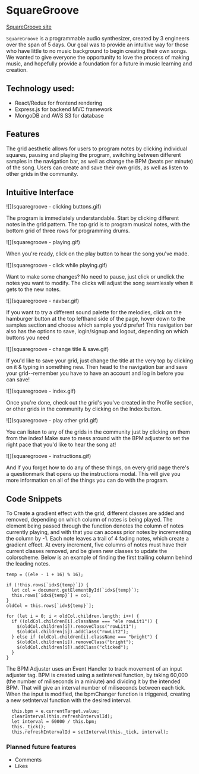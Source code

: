 # SquareGroove

[SquareGroove site](https://squaregroove.herokuapp.com/#/)

`SquareGroove` is a programmable audio synthesizer, created by 3 engineers over the span of 5 days. Our goal was to provide an intuitive way for those who have little to no music background to begin creating their own songs. We wanted to give everyone the opportunity to love the process of making music, and hopefully provide a foundation for a future in music learning and creation.

## Technology used:
* React/Redux for frontend rendering
* Express.js for backend MVC framework
* MongoDB and AWS S3 for database

## Features
The grid aesthetic allows for users to program notes by clicking individual squares, pausing and playing the program, switching between different samples in the navigation bar, as well as change the BPM (beats per minute) of the song.
Users can create and save their own grids, as well as listen to other grids in the community.


## Intuitive Interface

![](squaregroove - clicking buttons.gif)

The program is immediately understandable. Start by clicking different notes in the grid pattern. The top grid is to program musical notes, with the bottom grid of three rows for programming drums.

![](squaregroove - playing.gif)

When you're ready, click on the play button to hear the song you've made.

![](squaregroove - click while playing.gif)

Want to make some changes? No need to pause, just click or unclick the notes you want to modify. The clicks will adjust the song seamlessly when it gets to the new notes.

![](squaregroove - navbar.gif)

If you want to try a different sound palette for the melodies, click on the hamburger button at the top lefthand side of the page, hover down to the samples section and choose which sample you'd prefer! This navigation bar also has the options to save, login/signup and logout, depending on which buttons you need

![](squaregroove - change title & save.gif)

If you'd like to save your grid, just change the title at the very top by clicking on it & typing in something new. Then head to the navigation bar and save your grid--remember you have to have an account and log in before you can save!

![](squaregroove - index.gif)

Once you're done, check out the grid's you've created in the Profile section, or other grids in the community by clicking on the Index button.

![](squaregroove - play other grid.gif)

You can listen to any of the grids in the community just by clicking on them from the index! Make sure to mess around with the BPM adjuster to set the right pace that you'd like to hear the song at!

![](squaregroove - instructions.gif)

And if you forget how to do any of these things, on every grid page there's a questionmark that opens up the instructions modal. This will give you more information on all of the things you can do with the program.



## Code Snippets 
To Create a gradient effect with the grid, different classes are added and removed, depending on which column of notes is being played. The element being passed through the function denotes the column of notes currently playing, and with that you can access prior notes by incrementing the column by -1. Each note leaves a trail of 4 fading notes, which create a gradient effect. At every increment, five columns of notes must have their current classes removed, and be given new classes to update the colorscheme. Below is an example of finding the first trailing column behind the leading notes.

```
temp = ((ele - 1 + 16) % 16);

if (!this.rows[`idx${temp}`]) {
  let col = document.getElementById(`idx${temp}`);
  this.rows[`idx${temp}`] = col;
}
oldCol = this.rows[`idx${temp}`];

for (let i = 0; i < oldCol.children.length; i++) {
  if ((oldCol.children[i].className === "ele rowLit1")) {
    $(oldCol.children[i]).removeClass("rowLit1");
    $(oldCol.children[i]).addClass("rowLit2");
  } else if (oldCol.children[i].className === "bright") {
    $(oldCol.children[i]).removeClass("bright");
    $(oldCol.children[i]).addClass("clicked");
  }
}
```

The BPM Adjuster uses an Event Handler to track movement of an input adjuster tag. BPM is created using a setInterval function, by taking 60,000 (the number of miliseconds in a miniute) and dividing it by the intended BPM. That will give an interval number of miliseconds between each tick. When the input is modified, the bpmChanger function is triggered, creating a new setInterval function with the desired interval. 

```
  this.bpm = e.currentTarget.value;
  clearInterval(this.refreshIntervalId);
  let interval = 60000 / this.bpm;
  this._tick();
  this.refreshIntervalId = setInterval(this._tick, interval);
```

### Planned future features
* Comments
* Likes

